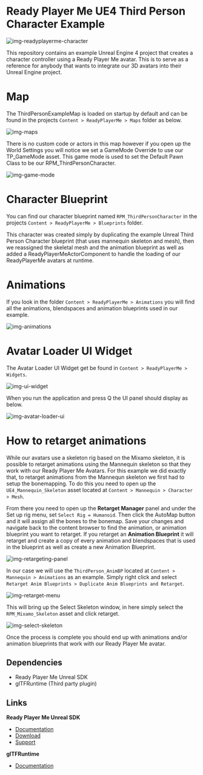 # Ready Player Me UE4 Third Person Character Example

![img-readyplayerme-character](https://user-images.githubusercontent.com/7085672/163189054-ceeda1d9-1982-4b39-9517-1bd758c746b3.png)

This repository contains an example Unreal Engine 4 project that creates a character controller using a Ready Player Me avatar. This is to serve as a reference for anybody that wants to integrate our 3D avatars into their Unreal Engine project. 

# Map

The ThirdPersonExampleMap is loaded on startup by default and can be found in the projects `Content > ReadyPlayerMe > Maps` folder as below.

![img-maps](https://user-images.githubusercontent.com/7085672/163190404-9bd95c07-9cf1-4dee-b6c3-1a5829be5d2c.png)

There is no custom code or actors in this map however if you open up the World Settings you will notice we set a GameMode Override to use our TP_GameMode asset. This game mode is used to set the Default Pawn Class to be our RPM_ThirdPersonCharacter.

![img-game-mode](https://user-images.githubusercontent.com/7085672/163191426-5f871707-eeba-4318-918f-12648419ea79.png)

# Character Blueprint

You can find our character blueprint named `RPM_ThirdPersonCharacter` in the projects `Content > ReadyPlayerMe > Blueprints` folder. 

This character was created simply by duplicating the example Unreal Third Person Character blueprint (that uses mannequin skeleton and mesh), then we reassigned the skeletal mesh and the animation blueprint as well as added a ReadyPlayerMeActorComponent to handle the loading of our ReadyPlayerMe avatars at runtime. 

# Animations 

If you look in the folder `Content > ReadyPlayerMe > Animations` you will find all the animations, blendspaces and animation blueprints used in our example.

![img-animations](https://user-images.githubusercontent.com/7085672/163196240-fa3186db-6fca-4ca4-8639-d0c5754490d7.png)

# Avatar Loader UI Widget

The Avatar Loader UI Widget get be found in `Content > ReadyPlayerMe > Widgets`.

![img-ui-widget](https://user-images.githubusercontent.com/7085672/163198531-ea688571-c43c-4931-8254-3fc49734865e.png)

When you run the application and press Q the UI panel should display as below.

![img-avatar-loader-ui](https://user-images.githubusercontent.com/7085672/163198553-23941483-28b8-4450-b206-faee776931d3.png)

# How to retarget animations

While our avatars use a skeleton rig based on the Mixamo skeleton, it is possible to retarget animations using the Mannequin skeleton so that they work with our Ready Player Me Avatars. For this example we did exactly that, to retarget animations from the Mannequn skeleton we first had to setup the bonemapping. To do this you need to open up the `UE4_Mannequin_Skeleton` asset located at `Content > Mannequin > Character > Mesh`. 

From there you need to open up the **Retarget Manager** panel and under the Set up rig menu, set `Select Rig = Humanoid`. Then click the AutoMap button and it will assign all the bones to the bonemap. Save your changes and navigate back to the content browser to find the animation, or animation blueprint you want to retarget. If you retarget an **Animation Blueprint** it will retarget and create a copy of every animation and blendspaces that is used in the blueprint as well as create a new Animation Blueprint. 

![img-retargeting-panel](https://user-images.githubusercontent.com/7085672/163196328-170b7e9d-fc30-47c5-8487-0e4d7c3fbbf2.png)

In our case we will use the `ThirdPerson_AnimBP` located at `Content > Mannequin > Animations` as an example. Simply right click and select `Retarget Anim Blueprints > Duplicate Anim Blueprints and Retarget`. 

![img-retarget-menu](https://user-images.githubusercontent.com/7085672/163198242-a774dbdd-b41b-46f7-ab2c-3d1d0af09441.png)

This will bring up the Select Skeleton window, in here simply select the `RPM_Mixamo_Skeleton` asset and click retarget. 

![img-select-skeleton](https://user-images.githubusercontent.com/7085672/163198391-ef5989e7-cda0-4cc5-8281-a6a515581a15.png)

Once the process is complete you should end up with animations and/or animation blueprints that work with our Ready Player Me avatar.

## Dependencies
- Ready Player Me Unreal SDK 
- glTFRuntime (Third party plugin)

## Links
**Ready Player Me Unreal SDK**
- [Documentation](https://link-url-here.org)
- [Download](https://docs.readyplayer.me/ready-player-me/integration-guides/unreal-engine-4/unreal-plugin-download)
- [Support](mailto:support@wolf3d.io)

**glTFRuntime**
- [Documentation](https://github.com/rdeioris/glTFRuntime-docs/blob/master/README.md)



